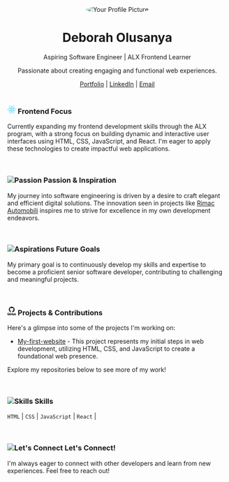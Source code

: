 <div align="center">
  <img src="https://avatars.githubusercontent.com/u/204902484?s=400&u=65d03b06de7c6b8374c1510d5657378c07706c50&v=4" alt="Your Profile Picture" width="150" style="border-radius: 50%;">
  <h1>Deborah Olusanya</h1>
  <p>Aspiring Software Engineer | ALX Frontend Learner</p>
  <p>Passionate about creating engaging and functional web experiences.</p>
  <a href="https://bit.ly/DEBORAHOLUSANYA" target="_blank">Portfolio</a> | 
  <a href="https://www.linkedin.com/in/deborah-olusanya-384156364" target="_blank">LinkedIn</a> | 
  <a href="mailto:deboraholusanya008@gmail.com">Email</a>
</div>

<br />

<h3><img src="https://raw.githubusercontent.com/devicons/devicon/master/icons/react/react-original.svg" alt="React" width="20" height="20"> Frontend Focus</h3>
<p>Currently expanding my frontend development skills through the ALX program, with a strong focus on building dynamic and interactive user interfaces using HTML, CSS, JavaScript, and React. I'm eager to apply these technologies to create impactful web applications.</p>

<br />

<h3><img src="https://raw.githubusercontent.com/devicons/devicon/master/icons/heart/heart-original.svg" alt="Passion" width="20" height="20"> Passion & Inspiration</h3>
<p>My journey into software engineering is driven by a desire to craft elegant and efficient digital solutions. The innovation seen in projects like <a href="https://www.rimac-automobili.com/" target="_blank">Rimac Automobili</a> inspires me to strive for excellence in my own development endeavors.</p>

<br />

<h3><img src="https://raw.githubusercontent.com/devicons/devicon/master/icons/lightbulb/lightbulb-on-outline.svg" alt="Aspirations" width="20" height="20"> Future Goals</h3>
<p>My primary goal is to continuously develop my skills and expertise to become a proficient senior software developer, contributing to challenging and meaningful projects.</p>

<br />

<h3><img src="https://raw.githubusercontent.com/devicons/devicon/master/icons/github/github-original-wordmark.svg" alt="Projects" width="20" height="20"> Projects & Contributions</h3>
<p>Here's a glimpse into some of the projects I'm working on:</p>
<ul>
  <li><a href="https://github.com/Currentsparrow/My-first-website" target="_blank">My-first-website</a> - This project represents my initial steps in web development, utilizing HTML, CSS, and JavaScript to create a foundational web presence.</li>
</ul>
<p>Explore my repositories below to see more of my work!</p>

<br />

<h3><img src="https://raw.githubusercontent.com/devicons/devicon/master/icons/computer/computer-original.svg" alt="Skills" width="20" height="20"> Skills</h3>
<p>
  <code>HTML</code> | <code>CSS</code> | <code>JavaScript</code> | <code>React</code> |
</p>

<br />

<h3><img src="https://raw.githubusercontent.com/devicons/devicon/master/icons/handshake/handshake-plain.svg" alt="Let's Connect" width="20" height="20"> Let's Connect!</h3>
<p>I'm always eager to connect with other developers and learn from new experiences. Feel free to reach out!</p>


